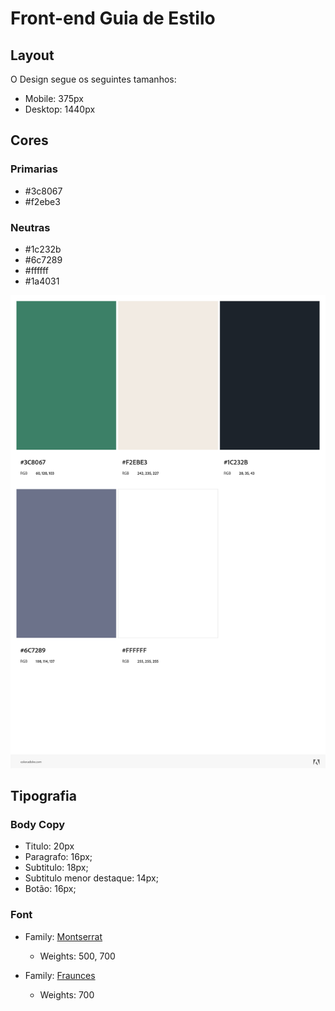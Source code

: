 # Front-end Guia de Estilo

## Layout

O Design segue os seguintes tamanhos:

- Mobile: 375px
- Desktop: 1440px

## Cores

### Primarias

- #3c8067
- #f2ebe3

### Neutras

- #1c232b
- #6c7289
- #ffffff
- #1a4031

![](./design/paleta.jpeg)

## Tipografia

### Body Copy

- Titulo: 20px
- Paragrafo: 16px;
- Subtitulo: 18px;
- Subtitulo menor destaque: 14px;
- Botão: 16px;

### Font

- Family: [Montserrat](https://fonts.google.com/specimen/Montserrat)
    - Weights: 500, 700

- Family: [Fraunces](https://fonts.google.com/specimen/Fraunces)
    - Weights: 700
